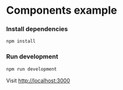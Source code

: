 # Components example

### Install dependencies
```bash
npm install
```

### Run development
```bash
npm run development
```
Visit [http://localhost:3000](http://localhost:3000)
